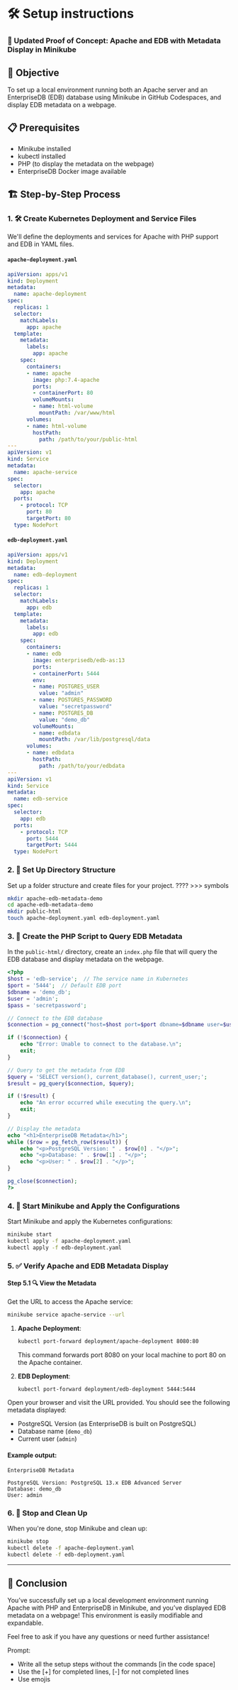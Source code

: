 # 🛠️ Setup instructions

### 📄 Updated Proof of Concept: Apache and EDB with Metadata Display in Minikube

## 🎯 Objective
To set up a local environment running both an Apache server and an EnterpriseDB (EDB) database using Minikube in GitHub Codespaces, and display EDB metadata on a webpage.

## 📋 Prerequisites
- Minikube installed
- kubectl installed
- PHP (to display the metadata on the webpage)
- EnterpriseDB Docker image available

## 🏗️ Step-by-Step Process

### 1. 🛠️ Create Kubernetes Deployment and Service Files
We'll define the deployments and services for Apache with PHP support and EDB in YAML files.

#### `apache-deployment.yaml`
```yaml
apiVersion: apps/v1
kind: Deployment
metadata:
  name: apache-deployment
spec:
  replicas: 1
  selector:
    matchLabels:
      app: apache
  template:
    metadata:
      labels:
        app: apache
    spec:
      containers:
      - name: apache
        image: php:7.4-apache
        ports:
        - containerPort: 80
        volumeMounts:
        - name: html-volume
          mountPath: /var/www/html
      volumes:
      - name: html-volume
        hostPath:
          path: /path/to/your/public-html
---
apiVersion: v1
kind: Service
metadata:
  name: apache-service
spec:
  selector:
    app: apache
  ports:
    - protocol: TCP
      port: 80
      targetPort: 80
  type: NodePort
```

#### `edb-deployment.yaml`
```yaml
apiVersion: apps/v1
kind: Deployment
metadata:
  name: edb-deployment
spec:
  replicas: 1
  selector:
    matchLabels:
      app: edb
  template:
    metadata:
      labels:
        app: edb
    spec:
      containers:
      - name: edb
        image: enterprisedb/edb-as:13
        ports:
        - containerPort: 5444
        env:
        - name: POSTGRES_USER
          value: "admin"
        - name: POSTGRES_PASSWORD
          value: "secretpassword"
        - name: POSTGRES_DB
          value: "demo_db"
        volumeMounts:
        - name: edbdata
          mountPath: /var/lib/postgresql/data
      volumes:
      - name: edbdata
        hostPath:
          path: /path/to/your/edbdata
---
apiVersion: v1
kind: Service
metadata:
  name: edb-service
spec:
  selector:
    app: edb
  ports:
    - protocol: TCP
      port: 5444
      targetPort: 5444
  type: NodePort
```

### 2. 📂 Set Up Directory Structure
Set up a folder structure and create files for your project. ???? >>> symbols

```bash
mkdir apache-edb-metadata-demo
cd apache-edb-metadata-demo
mkdir public-html
touch apache-deployment.yaml edb-deployment.yaml
```

### 3. 📝 Create the PHP Script to Query EDB Metadata
In the `public-html/` directory, create an `index.php` file that will query the EDB database and display metadata on the webpage.

```php
<?php
$host = 'edb-service';  // The service name in Kubernetes
$port = '5444';  // Default EDB port
$dbname = 'demo_db';
$user = 'admin';
$pass = 'secretpassword';

// Connect to the EDB database
$connection = pg_connect("host=$host port=$port dbname=$dbname user=$user password=$pass");

if (!$connection) {
    echo "Error: Unable to connect to the database.\n";
    exit;
}

// Query to get the metadata from EDB
$query = 'SELECT version(), current_database(), current_user;';
$result = pg_query($connection, $query);

if (!$result) {
    echo "An error occurred while executing the query.\n";
    exit;
}

// Display the metadata
echo "<h1>EnterpriseDB Metadata</h1>";
while ($row = pg_fetch_row($result)) {
    echo "<p>PostgreSQL Version: " . $row[0] . "</p>";
    echo "<p>Database: " . $row[1] . "</p>";
    echo "<p>User: " . $row[2] . "</p>";
}

pg_close($connection);
?>
```

### 4. 🐳 Start Minikube and Apply the Configurations
Start Minikube and apply the Kubernetes configurations:

```bash
minikube start
kubectl apply -f apache-deployment.yaml
kubectl apply -f edb-deployment.yaml
```

### 5. ✅ Verify Apache and EDB Metadata Display

#### Step 5.1 🔍 View the Metadata
Get the URL to access the Apache service:

```bash
minikube service apache-service --url
```

1. **Apache Deployment**:
   ```sh
   kubectl port-forward deployment/apache-deployment 8080:80
   ```

   This command forwards port 8080 on your local machine to port 80 on the Apache container.

2. **EDB Deployment**:
   ```sh
   kubectl port-forward deployment/edb-deployment 5444:5444
   ```

Open your browser and visit the URL provided. You should see the following metadata displayed:
- PostgreSQL Version (as EnterpriseDB is built on PostgreSQL)
- Database name (`demo_db`)
- Current user (`admin`)

#### Example output:
```
EnterpriseDB Metadata

PostgreSQL Version: PostgreSQL 13.x EDB Advanced Server
Database: demo_db
User: admin
```

### 6. 🔄 Stop and Clean Up
When you're done, stop Minikube and clean up:

```bash
minikube stop
kubectl delete -f apache-deployment.yaml
kubectl delete -f edb-deployment.yaml
```

---

## 🎉 Conclusion
You’ve successfully set up a local development environment running Apache with PHP and EnterpriseDB in Minikube, and you’ve displayed EDB metadata on a webpage! This environment is easily modifiable and expandable.

Feel free to ask if you have any questions or need further assistance!


Prompt:
- Write all the setup steps without the commands [in the code space]
- Use the [+] for completed lines, [-] for not completed lines
- Use emojis
